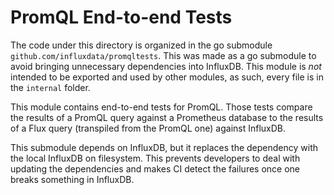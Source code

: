 # PromQL End-to-end Tests 

The code under this directory is organized in the go submodule `github.com/influxdata/promqltests`.
This was made as a go submodule to avoid bringing unnecessary dependencies into InfluxDB.
This module is _not_ intended to be exported and used by other modules, as such, every file is in the `internal` folder.

This module contains end-to-end tests for PromQL.
Those tests compare the results of a PromQL query against a Prometheus database to the results of a Flux query (transpiled from the PromQL one) against InfluxDB.

This submodule depends on InfluxDB, but it replaces the dependency with the local InfluxDB on filesystem.
This prevents developers to deal with updating the dependencies and makes CI detect the failures once one breaks something in InfluxDB.
